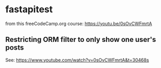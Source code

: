 # fastapitest

from this freeCodeCamp.org course: https://youtu.be/0sOvCWFmrtA

## Restricting ORM filter to only show one user's posts
See: https://www.youtube.com/watch?v=0sOvCWFmrtA&t=30468s